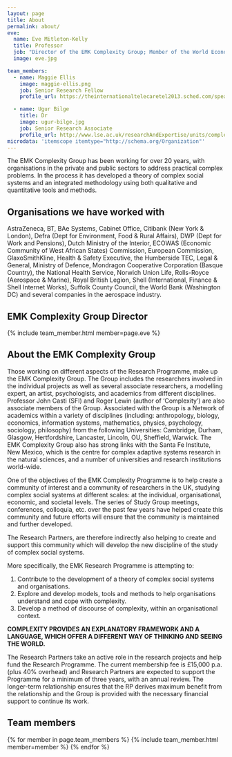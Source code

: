 ```yaml
---
layout: page
title: About
permalink: about/
eve:
  name: Eve Mitleton-Kelly
  title: Professor
  job: "Director of the EMK Complexity Group; ​Member of the World Economic Forum's Global Agenda Council on Complex Systems"
  image: eve.jpg

team_members:
  - name: Maggie Ellis
    image: maggie-ellis.png
    job: Senior Research Fellow
    profile_url: https://theinternationaltelecaretel2013.sched.com/speaker/maggieellis

  - name: Ugur Bilge
    title: Dr      
    image: ugur-bilge.jpg
    job: Senior Research Associate
    profile_url: http://www.lse.ac.uk/researchAndExpertise/units/complexity/aboutus/Staff/Dr-Ugur-Bilge.aspx
microdata: 'itemscope itemtype="http://schema.org/Organization"'
---
```


<meta itemprop="name" content="EMK Complexity Group"/>
<link itemprop="url" href="/"/>
<link itemprop="sameAs" href="/"/>

<span itemprop="description">
The EMK Complexity Group has been working for over 20 years, with organisations in the private and public sectors to address practical complex problems. In the process it has developed a theory of complex social systems and an integrated methodology using both qualitative and quantitative tools and methods.
</span>

## Organisations we have worked with

AstraZeneca, BT, BAe Systems, Cabinet Office, Citibank (New York & London), Defra (Dept for Environment, Food & Rural Affairs), DWP (Dept for Work and Pensions), Dutch Ministry of the Interior, ECOWAS (Economic Community of West African States) Commission, European Commission, GlaxoSmithKline, Health & Safety Executive, the Humberside TEC, Legal & General, Ministry of Defence, Mondragon Cooperative Corporation (Basque Country), the National Health Service, Norwich Union Life, Rolls-Royce (Aerospace & Marine), Royal British Legion, Shell (International, Finance & Shell Internet Works), Suffolk County Council, the World Bank (Washington DC) and several companies in the aerospace industry.

## EMK Complexity Group Director

{% include team_member.html member=page.eve %}
   
## About the EMK Complexity Group

Those working on different aspects of the Research Programme, make up the EMK Complexity Group. The Group includes the researchers involved in the individual projects as well as several associate researchers, a modelling expert, an artist, psychologists, and academics from different disciplines. Professor John Casti (SFI) and Roger Lewin (author of ‘Complexity’) are also associate members of the Group. Associated with the Group is a Network of academics within a variety of disciplines (including: anthropology, biology, economics, information systems, mathematics, physics, psychology, sociology, philosophy) from the following Universities: Cambridge, Durham, Glasgow, Hertfordshire, Lancaster, Lincoln, OU, Sheffield, Warwick. The EMK Complexity Group also has strong links with the Santa Fe Institute, New Mexico, which is the centre for complex adaptive systems research in the natural sciences, and a number of universities and research institutions world-wide.

One of the objectives of the EMK Complexity Programme is to help create a community of interest and a community of researchers in the UK, studying complex social systems at different scales: at the individual, organisational, economic, and societal levels. The series of Study Group meetings, conferences, colloquia, etc. over the past few years have helped create this community and future efforts will ensure that the community is maintained and further developed.

The Research Partners, are therefore indirectly also helping to create and support this community which will develop the new discipline of the study of complex social systems.

More specifically, the EMK Research Programme is attempting to:

1.  Contribute to the development of a theory of complex social systems and organisations.
2.  Explore and develop models, tools and methods to help organisations understand and cope with complexity.
3.  Develop a method of discourse of complexity, within an organisational context.

**​COMPLEXITY PROVIDES AN EXPLANATORY FRAMEWORK AND A LANGUAGE, WHICH OFFER A DIFFERENT WAY OF THINKING AND SEEING THE WORLD.**

The Research Partners take an active role in the research projects and help fund the Research Programme. The current membership fee is £15,000 p.a. (plus 40% overhead) and Research Partners are expected to support the Programme for a minimum of three years, with an annual review. The longer-term relationship ensures that the RP derives maximum benefit from the relationship and the Group is provided with the necessary financial support to continue its work.

## Team members

{% for member in page.team_members %}
  {% include team_member.html member=member %}
{% endfor %}
